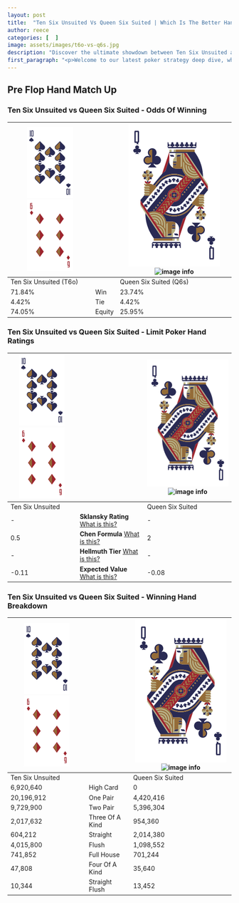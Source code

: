 ```yaml
---
layout: post
title:  "Ten Six Unsuited Vs Queen Six Suited | Which Is The Better Hand In Poker? A Complete Guide"
author: reece
categories: [  ]
image: assets/images/t6o-vs-q6s.jpg
description: "Discover the ultimate showdown between Ten Six Unsuited and Queen Six Suited in poker! Uncover the odds, strategies, and scenarios where one hand triumphs over the other. Get ready to up your poker game with this thrilling analysis."
first_paragraph: "<p>Welcome to our latest poker strategy deep dive, where we're pitting two distinct hands against each other in a high-stakes showdown: Ten Six Unsuited vs Queen Six Suited.</p><p>In the dynamic world of poker, every decision counts, and knowing which hand holds the upper hand is key to your success at the table.</p><p>In this article, we'll dissect these two hands, explore the scenarios where one dominates the other, and equip you with the knowledge to make strategic choices that can tip the odds in your favor.</p><p>Get ready to unravel the intriguing dynamics of these poker hands and elevate your game to new heights.</p>"
---
```




[comment]: # (sp0)

## Pre Flop Hand Match Up

<div class="table hand-ratings" markdown="1"> 



### Ten Six Unsuited vs Queen Six Suited - Odds Of Winning


    
| ![image info](assets/images/hand1/T.png) ![image info](assets/images/hand1/6o.png) |  | ![image info](assets/images/hand2/Q.png) ![image info](assets/images/hand2/6s.png) |
| -------- | -------- | -------- |
| Ten Six Unsuited (T6o) |  | Queen Six Suited (Q6s) |
| 71.84% | Win | 23.74% |
| 4.42% | Tie | 4.42% |
| 74.05% | Equity | 25.95% |




[comment]: # (sp1)



### Ten Six Unsuited vs Queen Six Suited - Limit Poker Hand Ratings


    
| ![image info](assets/images/hand1/T.png) ![image info](assets/images/hand1/6o.png) |  | ![image info](assets/images/hand2/Q.png) ![image info](assets/images/hand2/6s.png) |
| -------- | -------- | -------- |
| Ten Six Unsuited |  | Queen Six Suited |
| - | **Sklansky Rating** [What is this?](/sklansky-rating-explained) | - |
| 0.5 | **Chen Formula** [What is this?](/chen-formula-explained) | 2 |
| - | **Hellmuth Tier** [What is this?](/Hellmuth-tier-explained) | - |
| -0.11 | **Expected Value** [What is this?](/expected-value-explained) | -0.08 |




[comment]: # (sp2)



### Ten Six Unsuited vs Queen Six Suited - Winning Hand Breakdown


    
| ![image info](assets/images/hand1/T.png) ![image info](assets/images/hand1/6o.png) |  | ![image info](assets/images/hand2/Q.png) ![image info](assets/images/hand2/6s.png) |
| -------- | -------- | -------- |
| Ten Six Unsuited |  | Queen Six Suited |
| 6,920,640 | High Card | 0 |
| 20,196,912 | One Pair | 4,420,416 |
| 9,729,900 | Two Pair | 5,396,304 |
| 2,017,632 | Three Of A Kind | 954,360 |
| 604,212 | Straight | 2,014,380 |
| 4,015,800 | Flush | 1,098,552 |
| 741,852 | Full House | 701,244 |
| 47,808 | Four Of A Kind | 35,640 |
| 10,344 | Straight Flush | 13,452 |




[comment]: # (sp3)



</div>

[comment]: # (sp4)



[comment]: # (sp5)

